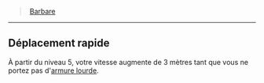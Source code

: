 ﻿---
!ClassFeatureItem
Name: Déplacement rapide
Id: barbarian_hd.md#déplacement-rapide
ParentLink: barbarian_hd.md#barbare
ParentName: Barbare
NameLevel: 2
Attributes: {}
AttributesDictionary: >+
  {}

---
> [Barbare](hd_barbarian.md)

---

## Déplacement rapide

À partir du niveau 5, votre vitesse augmente de 3 mètres tant que vous ne portez pas d'[armure lourde](equipment_hd_with_type_armurelourde.md).

